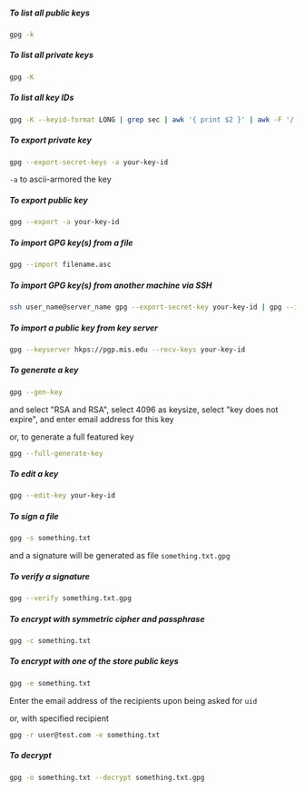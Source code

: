##### To list all public keys

```sh
gpg -k
```

##### To list all private keys

```sh
gpg -K
```

##### To list all key IDs

```sh
gpg -K --keyid-format LONG | grep sec | awk '{ print $2 }' | awk -F '/' '{ print $2 }'
```

##### To export private key

```sh
gpg --export-secret-keys -a your-key-id
```

`-a` to ascii-armored the key

##### To export public key

```sh
gpg --export -a your-key-id
```

##### To import GPG key(s) from a file

```sh
gpg --import filename.asc
```

##### To import GPG key(s) from another machine via SSH

```sh
ssh user_name@server_name gpg --export-secret-key your-key-id | gpg --import
```

##### To import a public key from key server

```sh
gpg --keyserver hkps://pgp.mis.edu --recv-keys your-key-id
```

##### To generate a key

```sh
gpg --gen-key
```

and select "RSA and RSA", select 4096 as keysize, select "key does not expire",
    and enter email address for this key

or, to generate a full featured key

```sh
gpg --full-generate-key
```

##### To edit a key

```sh
gpg --edit-key your-key-id
```

##### To sign a file

```sh
gpg -s something.txt
```

and a signature will be generated as file `something.txt.gpg`

##### To verify a signature

```sh
gpg --verify something.txt.gpg
```

##### To encrypt with symmetric cipher and passphrase

```sh
gpg -c something.txt
```

##### To encrypt with one of the store public keys

```sh
gpg -e something.txt
```

Enter the email address of the recipients upon being asked for `uid`

or, with specified recipient

```sh
gpg -r user@test.com -e something.txt
```

##### To decrypt

```sh
gpg -o something.txt --decrypt something.txt.gpg
```
